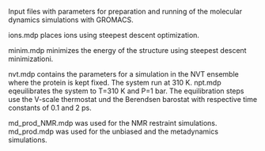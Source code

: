 Input files with parameters for preparation and running of the molecular dynamics simulations with GROMACS. 

ions.mdp places ions using steepest descent optimization.

minim.mdp minimizes the energy of the structure using steepest descent minimizationi.

nvt.mdp contains the parameters for a simulation in the NVT ensemble where the protein is kept fixed. The system run at 310 K.
npt.mdp eqeuilibrates the system to T=310 K and P=1 bar.
The equilibration steps use the V-scale thermostat und the Berendsen barostat with respective time constants of 0.1 and 2 ps. 

md_prod_NMR.mdp was used for the NMR restraint simulations.
md_prod.mdp was used for the unbiased and the metadynamics simulations.

